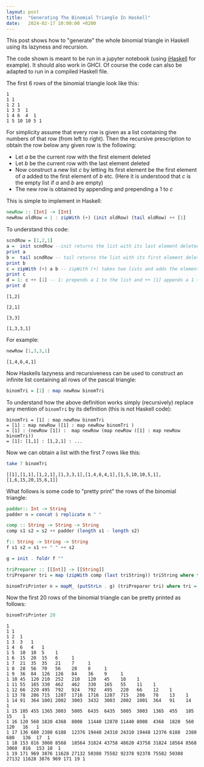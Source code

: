 ```yaml
---
layout: post
title:  "Generating The Binomial Triangle In Haskell"
date:   2024-02-17 10:00:00 +0200
---
```


This post shows how to "generate" the whole binomial triangle in Haskell using its lazyness and recursion.

The code shown is meant to be run in a jupyter notebook (using [iHaskell](https://github.com/IHaskell/IHaskell) for example). It should also work in GHCI. Of course the code can also be adapted to run in a compiled Haskell file.

The first 6 rows of the binomial triangle look like this:
```
1
1 1 
1 2 1 
1 3 3  1 
1 4 6  4  1
1 5 10 10 5 1
```
For simplicity assume that every row is given as a list containing the numbers of that row (from left to right).
Then the recursive prescription to obtain the row below any given row is the following:
- Let $a$ be the current row with the first element deleted
- Let $b$ be the current row with the last element deleted
- Now construct a new list $c$ by letting its first element be the first element of $a$ added to the first element of $b$ etc. (Here it is understood that $c$ is the empty list if $a$ and $b$ are empty)
- The new row is obtained by appending and prepending a $1$ to $c$

This is simple to implement in Haskell:


```haskell
newRow :: [Int] -> [Int]
newRow oldRow = 1 : zipWith (+) (init oldRow) (tail oldRow) ++ [1]
```

To understand this code:


```haskell
scndRow = [1,2,1]
a =  init scndRow --init returns the list with its last element deleted
print a
b =  tail scndRow -- tail returns the list with its first element deleted
print b
c = zipWith (+) a b -- zipWith (+) takes two lists and adds the elements in the same position of boths list forming a new list
print c
d = 1: c ++ [1] -- 1: prepends a 1 to the list and ++ [1] appends a 1 to the list 
print d
```

    [1,2]

    [2,1]

    [3,3]

    [1,3,3,1]

For example:


```haskell
newRow [1,3,3,1]
```


    [1,4,6,4,1]


Now Haskells lazyness and recursiveness can be used to construct an infinite list containing all rows of the pascal triangle:


```haskell
binomTri = [1] : map newRow binomTri
```

To understand how the above definition works simply (recursively) replace any mention of ```binomTri``` by its definition (this is not Haskell code):
```
binomTri = [1] : map newRow binomTri 
= [1] : map newRow ([1] : map newRow binomTri ) 
= [1] : (newRow [1]) :  map newRow (map newRow ([1] : map newRow binomTri)) 
= [1]: [1,1] : [1,2,1] : ...
```

Now we can obtain a list with the first 7 rows like this:


```haskell
take 7 binomTri
```


    [[1],[1,1],[1,2,1],[1,3,3,1],[1,4,6,4,1],[1,5,10,10,5,1],[1,6,15,20,15,6,1]]


What follows is some code to "pretty print" the rows of the binomial triangle:


```haskell
padder:: Int -> String
padder n = concat $ replicate n " "
```


```haskell
comp :: String -> String -> String
comp s1 s2 = s2 ++ padder (length s1 - length s2)
```


```haskell
f:: String -> String -> String
f s1 s2 = s1 ++ " " ++ s2
```


```haskell
g = init . foldr f ""
```


```haskell
triPreparer :: [[Int]] -> [[String]]
triPreparer tri = map (zipWith comp (last triString)) triString where triString = map (map show) tri
```


```haskell
binomTriPrinter n = mapM_ (putStrLn . g) (triPreparer tri) where tri = take n binomTri
```

Now the first 20 rows of the binomial triangle can be pretty printed as follows:


```haskell
binomTriPrinter 20
```


    1
    1 1 
    1 2  1  
    1 3  3   1  
    1 4  6   4   1   
    1 5  10  10  5    1    
    1 6  15  20  15   6     1    
    1 7  21  35  35   21    7     1    
    1 8  28  56  70   56    28    8     1    
    1 9  36  84  126  126   84    36    9     1    
    1 10 45  120 210  252   210   120   45    10    1    
    1 11 55  165 330  462   462   330   165   55    11    1    
    1 12 66  220 495  792   924   792   495   220   66    12    1    
    1 13 78  286 715  1287  1716  1716  1287  715   286   78    13    1    
    1 14 91  364 1001 2002  3003  3432  3003  2002  1001  364   91    14    1    
    1 15 105 455 1365 3003  5005  6435  6435  5005  3003  1365  455   105   15    1   
    1 16 120 560 1820 4368  8008  11440 12870 11440 8008  4368  1820  560   120   16   1  
    1 17 136 680 2380 6188  12376 19448 24310 24310 19448 12376 6188  2380  680   136  17  1  
    1 18 153 816 3060 8568  18564 31824 43758 48620 43758 31824 18564 8568  3060  816  153 18  1 
    1 19 171 969 3876 11628 27132 50388 75582 92378 92378 75582 50388 27132 11628 3876 969 171 19 1

